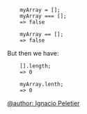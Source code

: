 ```
    myArray = [];
    myArray === [];
    => false

    myArray == [];
    => false
```
But then we have:
```
    [].length;
    => 0

    myArray.lenth;
    => 0
```

[@author: Ignacio Peletier](https://github.com/Sorkanius)